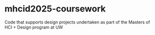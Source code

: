 # mhcid2025-coursework

Code that supports design projects undertaken as part of the Masters of HCI + Design program at UW